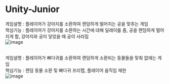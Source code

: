 # Unity-Junior

게임설명 : 플레이어가 강아지를 소환하여 랜덤하게 떨어지는 공을 맞추는 게임<br>
핵심기능 : 플레이어가 강아지를 소환하는 시간에 대해 딜레이를 줌, 공을 랜덤하게 떨어지게 함, 강아지와 공이 닿았을 때 공이 사라짐<br>
![image](https://github.com/KimSungJun99/Unity-Junior/assets/123717093/80ebd9d9-b85f-4a8f-9251-cf60742572a1)<br>
<br>

게임설명 : 플레이어가 뼈다귀를 소환하여 랜덤하게 소환되는 동물들을 맞춰 없애는 게임<br>
핵심기능 : 랜덤 동물 소환 및 뼈다귀 프리팹, 플레이어 움직임 제한<br>
![image](https://github.com/KimSungJun99/Unity-Junior/assets/123717093/d050b434-4375-441b-b2d3-d1375bf0fd20)<br>
